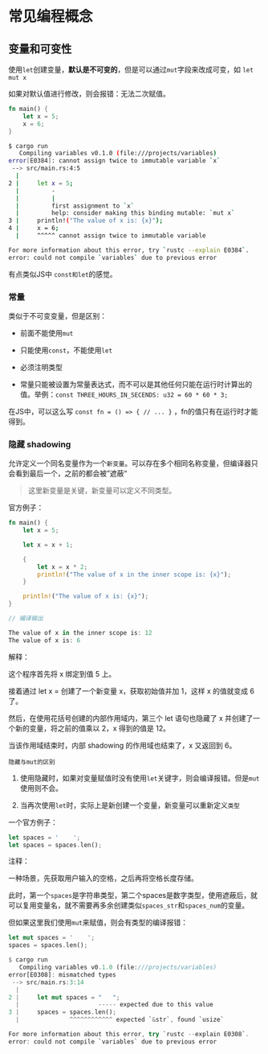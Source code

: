 # 常见编程概念

## 变量和可变性

使用`let`创建变量，**默认是不可变的**，但是可以通过`mut`字段来改成可变，如 `let mut x`

如果对默认值进行修改，则会报错：无法二次赋值。

```rs
fn main() {
    let x = 5;
    x = 6;
}
```

```sh
$ cargo run
   Compiling variables v0.1.0 (file:///projects/variables)
error[E0384]: cannot assign twice to immutable variable `x`
 --> src/main.rs:4:5
  |
2 |     let x = 5;
  |         -
  |         |
  |         first assignment to `x`
  |         help: consider making this binding mutable: `mut x`
3 |     println!("The value of x is: {x}");
4 |     x = 6;
  |     ^^^^^ cannot assign twice to immutable variable

For more information about this error, try `rustc --explain E0384`.
error: could not compile `variables` due to previous error

```

有点类似JS中 `const和let`的感觉。

### 常量

类似于不可变变量，但是区别：

- 前面不能使用`mut`

- 只能使用`const`，不能使用`let`

- 必须注明类型

- 常量只能被设置为常量表达式，而不可以是其他任何只能在运行时计算出的值。举例：`const THREE_HOURS_IN_SECENDS: u32 = 60 * 60 * 3;`

在JS中，可以这么写 `const fn = () => { // ... }` ，fn的值只有在运行时才能得到。


### 隐藏 shadowing

允许定义一个同名变量作为一个`新变量`。可以存在多个相同名称变量，但编译器只会看到最后一个，之前的都会被”遮蔽“

> 这里新变量是关键，新变量可以定义不同类型。

官方例子：

```rs
fn main() {
    let x = 5;

    let x = x + 1;

    {
        let x = x * 2;
        println!("The value of x in the inner scope is: {x}");
    }

    println!("The value of x is: {x}");
}

// 编译输出

The value of x in the inner scope is: 12
The value of x is: 6
```

解释：

这个程序首先将 x 绑定到值 5 上。

接着通过 let x = 创建了一个新变量 x，获取初始值并加 1，这样 x 的值就变成 6 了。

然后，在使用花括号创建的内部作用域内，第三个 let 语句也隐藏了 x 并创建了一个新的变量，将之前的值乘以 2，x 得到的值是 12。

当该作用域结束时，内部 shadowing 的作用域也结束了，x 又返回到 6。

`隐藏与mut的区别`

1. 使用隐藏时，如果对变量赋值时没有使用`let`关键字，则会编译报错。但是`mut`使用则不会。

2. 当再次使用`let`时，实际上是新创建一个变量，新变量可以重新定义`类型`

一个官方例子：

```rs
let spaces = '    ';
let spaces = spaces.len();
```

注释：

一种场景，先获取用户输入的空格，之后再将空格长度存储。

此时，第一个`spaces`是字符串类型，第二个spaces是数字类型，使用遮蔽后，就可以复用变量名，就不需要再多余创建类似`spaces_str`和`spaces_num`的变量。

但如果这里我们使用`mut`来赋值，则会有类型的编译报错：

```rs
let mut spaces = '    ';
spaces = spaces.len();
```

```rs
$ cargo run
   Compiling variables v0.1.0 (file:///projects/variables)
error[E0308]: mismatched types
 --> src/main.rs:3:14
  |
2 |     let mut spaces = "   ";
  |                      ----- expected due to this value
3 |     spaces = spaces.len();
  |              ^^^^^^^^^^^^ expected `&str`, found `usize`

For more information about this error, try `rustc --explain E0308`.
error: could not compile `variables` due to previous error

```